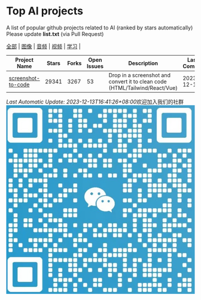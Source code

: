 # Top AI projects
A list of popular github projects related to AI (ranked by stars automatically)
Please update **list.txt** (via Pull Request)

<a href="./README.md">全部</a> |   <a href="./READMEpicture.md">图像</a> |   <a href="./READMEaudio.md">音频</a> | <a href="./READMEvideo.md">视频</a> | <a href="./READMElearn.md">学习</a> | 

| Project Name | Stars | Forks | Open Issues | Description | Last Commit |
| ------------ | ----- | ----- | ----------- | ----------- | ----------- |
| [screenshot-to-code](https://github.com/abi/screenshot-to-code) | 29341 | 3267 | 53 | Drop in a screenshot and convert it to clean code (HTML/Tailwind/React/Vue) | 2023-12-11 |

*Last Automatic Update: 2023-12-13T16:41:26+08:00*欢迎加入我们的社群 ![](https://raw.githubusercontent.com/mouuii/picture/master/weichat.jpg) 